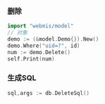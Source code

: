 ### 删除
```go
import "webmis/model"
// 对象
demo := (&model.Demo{}).New()
demo.Where("uid=?", id)
num := demo.Delete()
self.Print(num)
```

### 生成SQL
```go
sql,args := db.DeleteSql()
```